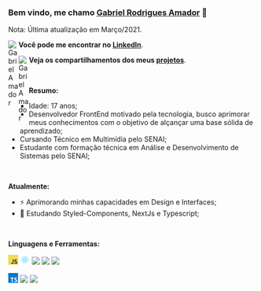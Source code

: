 ### Bem vindo, me chamo [Gabriel Rodrigues Amador](https://amador2014.github.io/) 👋
Nota: Última atualização em Março/2021.

**Você pode me encontrar no [LinkedIn](https://www.linkedin.com/in/gabriel-rodrigues-amador-b70629182)**.
<a href="https://www.linkedin.com/in/gabriel-rodrigues-amador-b70629182/">
  <img align="left" alt="Gabriel Amador" width="21px" src="https://cdn.iconscout.com/icon/free/png-256/linkedin-160-461814.png" />
</a>

**Veja os compartilhamentos dos meus [projetos](https://br.pinterest.com/gabrielramador2014)**.
<a href="https://br.pinterest.com/gabrielramador2014/">
  <img align="left" alt="Gabriel Amador" width="21px" src="https://cdn0.iconfinder.com/data/icons/social-flat-rounded-rects/512/pinterest-512.png" />
</a>

<!--
**Confira meus estudos recentes através do [Medium](https://gabriel-amador.medium.com/)**.
<a href="https://gabriel-amador.medium.com/">
  <img align="left" alt="Gabriel Amador" width="21px" src="https://cdn3.iconfinder.com/data/icons/social-media-black-white-2/512/BW_Medium_glyph_svg-512.png" />
</a> -->

<br />

**Resumo:**
- Idade: 17 anos;
- Desenvolvedor FrontEnd motivado pela tecnologia, busco aprimorar meus conhecimentos com o objetivo de alçançar uma base sólida de aprendizado;
- Cursando Técnico em Multimídia pelo SENAI;
- Estudante com formação técnica em Análise e Desenvolvimento de Sistemas pelo SENAI;

<br />

**Atualmente:**  

<!--- 😄 Desenvolvendo ecommerce [**DevStore**](https://github.com/amadorsenai/Ecommerce-Plataform) com C#, SQLServer, ReactNative, React; -->
- ⚡ Aprimorando minhas capacidades em Design e Interfaces;
- 🌱 Estudando Styled-Components, NextJs e Typescript;


<br />

**Linguagens e Ferramentas:**  

<code><img height="20" src="https://raw.githubusercontent.com/github/explore/80688e429a7d4ef2fca1e82350fe8e3517d3494d/topics/javascript/javascript.png"></code>
<code><img height="20" src="https://raw.githubusercontent.com/github/explore/80688e429a7d4ef2fca1e82350fe8e3517d3494d/topics/react/react.png"></code>
<code><img height="20" src="https://cdn.iconscout.com/icon/free/png-256/csharp-1-1175241.png"></code>
<code><img height="20" src="https://img.favpng.com/25/1/22/microsoft-sql-server-database-microsoft-corporation-application-software-png-favpng-vTJVuHCzMsyVhv07AjTXMqwh7.jpg"></code>
<code><img height="20" src="https://cdn.iconscout.com/icon/free/png-256/mongodb-4-1175139.png"></code>

<code><img height="20" src="https://raw.githubusercontent.com/github/explore/80688e429a7d4ef2fca1e82350fe8e3517d3494d/topics/typescript/typescript.png"></code>
<code><img height="20" src="https://cdn.iconscout.com/icon/free/png-256/xamarin-282427.png"></code>
<code><img height="20" src="https://cdn.iconscout.com/icon/free/png-256/unity-5-555544.png"></code>    



<br />

<!--
<a href="https://github.com/anuraghazra/github-readme-stats">
  <img align="center" src="https://github-readme-stats.vercel.app/api?username=amadorsenai&show_icons=true&include_all_commits=true&theme=radical" alt="Gabriel Amador github stats" />
</a>
-->

<!--
<a href="https://github.com/anuraghazra/github-readme-stats">
  <img align="center" src="https://github-readme-stats.vercel.app/api/top-langs/?username=amadorsenai&layout=compact&theme=radical" />
</a>
-->

